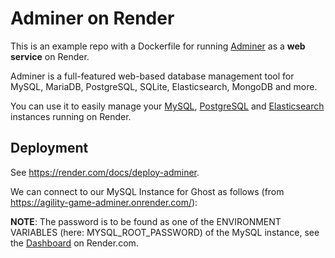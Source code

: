 # Adminer on Render

This is an example repo with a Dockerfile for running [Adminer](https://www.adminer.org/) as a **web service** on Render.

Adminer is a full-featured web-based database management tool for MySQL, MariaDB, PostgreSQL, SQLite, Elasticsearch, MongoDB and more.

You can use it to easily manage your [MySQL](https://render.com/docs/deploy-mysql), [PostgreSQL](https://render.com/docs/databases) and [Elasticsearch](https://render.com/docs/deploy-elasticsearch) instances running on Render.

## Deployment
See https://render.com/docs/deploy-adminer.

We can connect to our MySQL Instance for Ghost as follows (from https://agility-game-adminer.onrender.com/):



**NOTE**: The password is to be found as one of the ENVIRONMENT VARIABLES (here: MYSQL_ROOT_PASSWORD) of the MySQL instance, see the [Dashboard](https://dashboard.render.com/pserv/srv-cmufn36v3ddc738hqp0g/env) on Render.com. 
